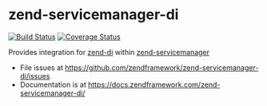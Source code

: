 # zend-servicemanager-di

[![Build Status](https://secure.travis-ci.org/zendframework/zend-servicemanager-di.svg?branch=master)](https://secure.travis-ci.org/zendframework/zend-servicemanager-di)
[![Coverage Status](https://coveralls.io/repos/github/zendframework/zend-servicemanager-di/badge.svg?branch=master)](https://coveralls.io/github/zendframework/zend-servicemanager-di?branch=master)

Provides integration for [zend-di](https://github.com/zendframework/zend-di)
within [zend-servicemanager](https://github.com/zendframework/zend-servicemanager)

- File issues at https://github.com/zendframework/zend-servicemanager-di/issues
- Documentation is at https://docs.zendframework.com/zend-servicemanager-di/
